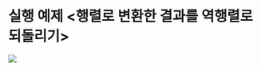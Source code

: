 # 실행 예제 <행렬로 변환한 결과를 역행렬로 되돌리기>

<img src="https://file.notion.so/f/f/330690da-2da5-4b3a-b810-241e70325c82/52adf918-573d-4cbf-9542-79f696c700f6/5-2c.gif?table=block&id=1849a5ab-333c-80e9-ab90-c497f56964ab&spaceId=330690da-2da5-4b3a-b810-241e70325c82&expirationTimestamp=1737900000000&signature=4FPrbE31RyT_s1x021E8F40pcTktTuMHY4O_03wFVds">
